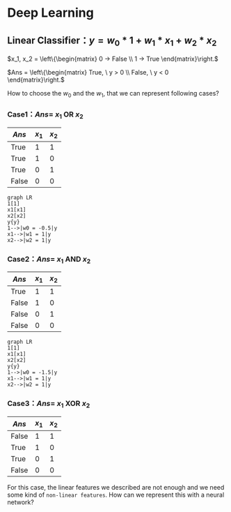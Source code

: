 # Deep Learning

## Linear Classifier：$y = w_0 * 1 + w_1 * x_1 + w_2 * x_2$

$x_1, x_2 = \left\{\begin{matrix}
0 → False \\ 
1 → True
\end{matrix}\right.$

$Ans = \left\{\begin{matrix}
True, \ y > 0 \\ 
False, \ y < 0
\end{matrix}\right.$

How to choose the $w_0$ and the $w_1$, that we can represent following cases?


### Case1：$Ans =$ $x_1$ OR $x_2$
|$Ans$|$x_1$|$x_2$|
|----|----|----|
|True|1|1|
|True|1|0|
|True|0|1|
|False|0|0|
```mermaid
graph LR
1[1]
x1[x1]
x2[x2]
y{y}
1-->|w0 = -0.5|y
x1-->|w1 = 1|y
x2-->|w2 = 1|y
```


### Case2：$Ans =$ $x_1$ AND $x_2$
|$Ans$|$x_1$|$x_2$|
|----|----|----|
|True|1|1|
|False|1|0|
|False|0|1|
|False|0|0|
```mermaid
graph LR
1[1]
x1[x1]
x2[x2]
y{y}
1-->|w0 = -1.5|y
x1-->|w1 = 1|y
x2-->|w2 = 1|y
```


### Case3：$Ans =$ $x_1$ XOR $x_2$
|$Ans$|$x_1$|$x_2$|
|----|----|----|
|False|1|1|
|True|1|0|
|True|0|1|
|False|0|0|

For this case, the linear features we described are not enough and we need some kind of `non-linear features`. How can we represent this with a neural network?
